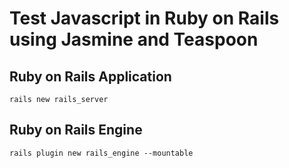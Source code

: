 # Test Javascript in Ruby on Rails using Jasmine and Teaspoon

## Ruby on Rails Application

```
rails new rails_server
```

## Ruby on Rails Engine

```
rails plugin new rails_engine --mountable
```